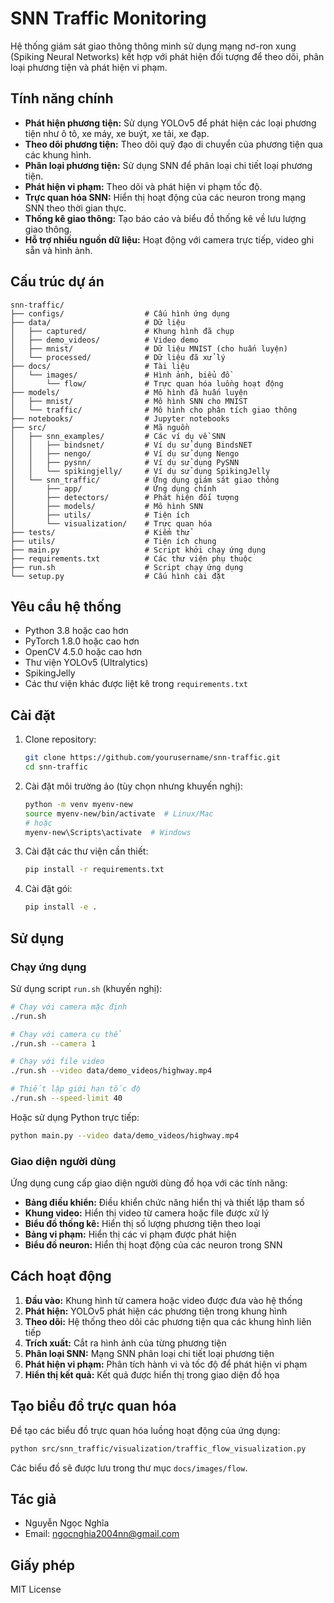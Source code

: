 # SNN Traffic Monitoring

Hệ thống giám sát giao thông thông minh sử dụng mạng nơ-ron xung (Spiking Neural Networks) kết hợp với phát hiện đối tượng để theo dõi, phân loại phương tiện và phát hiện vi phạm.

## Tính năng chính

-   **Phát hiện phương tiện:** Sử dụng YOLOv5 để phát hiện các loại phương tiện như ô tô, xe máy, xe buýt, xe tải, xe đạp.
-   **Theo dõi phương tiện:** Theo dõi quỹ đạo di chuyển của phương tiện qua các khung hình.
-   **Phân loại phương tiện:** Sử dụng SNN để phân loại chi tiết loại phương tiện.
-   **Phát hiện vi phạm:** Theo dõi và phát hiện vi phạm tốc độ.
-   **Trực quan hóa SNN:** Hiển thị hoạt động của các neuron trong mạng SNN theo thời gian thực.
-   **Thống kê giao thông:** Tạo báo cáo và biểu đồ thống kê về lưu lượng giao thông.
-   **Hỗ trợ nhiều nguồn dữ liệu:** Hoạt động với camera trực tiếp, video ghi sẵn và hình ảnh.

## Cấu trúc dự án

```
snn-traffic/
├── configs/                  # Cấu hình ứng dụng
├── data/                     # Dữ liệu
│   ├── captured/             # Khung hình đã chụp
│   ├── demo_videos/          # Video demo
│   ├── mnist/                # Dữ liệu MNIST (cho huấn luyện)
│   └── processed/            # Dữ liệu đã xử lý
├── docs/                     # Tài liệu
│   └── images/               # Hình ảnh, biểu đồ
│       └── flow/             # Trực quan hóa luồng hoạt động
├── models/                   # Mô hình đã huấn luyện
│   ├── mnist/                # Mô hình SNN cho MNIST
│   └── traffic/              # Mô hình cho phân tích giao thông
├── notebooks/                # Jupyter notebooks
├── src/                      # Mã nguồn
│   ├── snn_examples/         # Các ví dụ về SNN
│   │   ├── bindsnet/         # Ví dụ sử dụng BindsNET
│   │   ├── nengo/            # Ví dụ sử dụng Nengo
│   │   ├── pysnn/            # Ví dụ sử dụng PySNN
│   │   └── spikingjelly/     # Ví dụ sử dụng SpikingJelly
│   └── snn_traffic/          # Ứng dụng giám sát giao thông
│       ├── app/              # Ứng dụng chính
│       ├── detectors/        # Phát hiện đối tượng
│       ├── models/           # Mô hình SNN
│       ├── utils/            # Tiện ích
│       └── visualization/    # Trực quan hóa
├── tests/                    # Kiểm thử
├── utils/                    # Tiện ích chung
├── main.py                   # Script khởi chạy ứng dụng
├── requirements.txt          # Các thư viện phụ thuộc
├── run.sh                    # Script chạy ứng dụng
└── setup.py                  # Cấu hình cài đặt
```

## Yêu cầu hệ thống

-   Python 3.8 hoặc cao hơn
-   PyTorch 1.8.0 hoặc cao hơn
-   OpenCV 4.5.0 hoặc cao hơn
-   Thư viện YOLOv5 (Ultralytics)
-   SpikingJelly
-   Các thư viện khác được liệt kê trong `requirements.txt`

## Cài đặt

1. Clone repository:

    ```bash
    git clone https://github.com/yourusername/snn-traffic.git
    cd snn-traffic
    ```

2. Cài đặt môi trường ảo (tùy chọn nhưng khuyến nghị):

    ```bash
    python -m venv myenv-new
    source myenv-new/bin/activate  # Linux/Mac
    # hoặc
    myenv-new\Scripts\activate  # Windows
    ```

3. Cài đặt các thư viện cần thiết:

    ```bash
    pip install -r requirements.txt
    ```

4. Cài đặt gói:
    ```bash
    pip install -e .
    ```

## Sử dụng

### Chạy ứng dụng

Sử dụng script `run.sh` (khuyến nghị):

```bash
# Chạy với camera mặc định
./run.sh

# Chạy với camera cụ thể
./run.sh --camera 1

# Chạy với file video
./run.sh --video data/demo_videos/highway.mp4

# Thiết lập giới hạn tốc độ
./run.sh --speed-limit 40
```

Hoặc sử dụng Python trực tiếp:

```bash
python main.py --video data/demo_videos/highway.mp4
```

### Giao diện người dùng

Ứng dụng cung cấp giao diện người dùng đồ họa với các tính năng:

-   **Bảng điều khiển:** Điều khiển chức năng hiển thị và thiết lập tham số
-   **Khung video:** Hiển thị video từ camera hoặc file được xử lý
-   **Biểu đồ thống kê:** Hiển thị số lượng phương tiện theo loại
-   **Bảng vi phạm:** Hiển thị các vi phạm được phát hiện
-   **Biểu đồ neuron:** Hiển thị hoạt động của các neuron trong SNN

## Cách hoạt động

1. **Đầu vào:** Khung hình từ camera hoặc video được đưa vào hệ thống
2. **Phát hiện:** YOLOv5 phát hiện các phương tiện trong khung hình
3. **Theo dõi:** Hệ thống theo dõi các phương tiện qua các khung hình liên tiếp
4. **Trích xuất:** Cắt ra hình ảnh của từng phương tiện
5. **Phân loại SNN:** Mạng SNN phân loại chi tiết loại phương tiện
6. **Phát hiện vi phạm:** Phân tích hành vi và tốc độ để phát hiện vi phạm
7. **Hiển thị kết quả:** Kết quả được hiển thị trong giao diện đồ họa

## Tạo biểu đồ trực quan hóa

Để tạo các biểu đồ trực quan hóa luồng hoạt động của ứng dụng:

```bash
python src/snn_traffic/visualization/traffic_flow_visualization.py
```

Các biểu đồ sẽ được lưu trong thư mục `docs/images/flow`.

## Tác giả

-   Nguyễn Ngọc Nghĩa
-   Email: ngocnghia2004nn@gmail.com

## Giấy phép

MIT License
